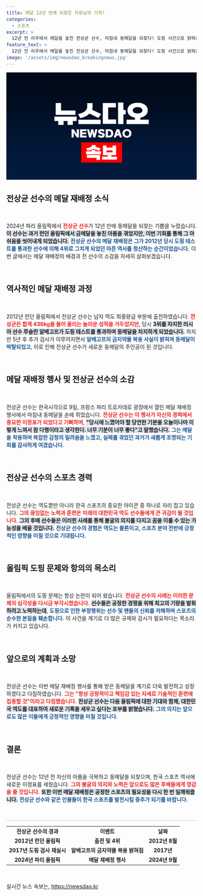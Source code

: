 ```yaml
---
title: 메달 12년 만에 되찾은 차장님의 기적!
categories:
  - 스포츠
excerpt: >
  12년 전 리우에서 메달을 놓친 전상균 선수, 마침내 동메달을 되찾다! 도핑 사건으로 밝혀진 3위 선수의 메달 박탈로 이루어진 기적의 재배정, 그의 감격적인 순간을 놓치지 마세요!
feature_text: >
  12년 전 리우에서 메달을 놓친 전상균 선수, 마침내 동메달을 되찾다! 도핑 사건으로 밝혀진 3위 선수의 메달 박탈로 이루어진 기적의 재배정, 그의 감격적인 순간을 놓치지 마세요!
image: '/assets/img/newsdao_breakingnews.jpg'
---
```


<p><img src="/assets/img/newsdao_breakingnews.jpg" alt="koreaapp 속보" /></p>

<h2 data-ke-size="size26">전상균 선수의 메달 재배정 소식</h2>

<p data-ke-size="size16">&nbsp;</p>

<p data-ke-size="size16">2024년 파리 올림픽에서 <b><span style="color: #ee2323;">전상균 선수</span></b>가 12년 만에 동메달을 되찾는 기쁨을 누렸습니다. <b><span style="background-color: #21538527;">이 선수는 과거 런던 올림픽에서 금메달을 놓친 아픔을 겪었지만, 이번 기회를 통해 그 아쉬움을 씻어내게 되었습니다.</span></b> <b><span style="color: #1a5490;">전상균 선수의 메달 재배정은 그가 2012년 당시 도핑 테스트를 통과한 선수에 의해 4위로 그치게 되었던 아픈 역사를 청산하는 순간이었습니다.</span></b> 이번 글에서는 메달 재배정의 배경과 전 선수의 소감을 자세히 살펴보겠습니다.</p>

<p data-ke-size="size16">&nbsp;</p>

<h2 data-ke-size="size26">역사적인 메달 재배정 과정</h2>

<p data-ke-size="size16">&nbsp;</p>

<p data-ke-size="size16">2012년 런던 올림픽에서 전상균 선수는 남자 역도 최중량급 부문에 출전하였습니다. <b><span style="color: #ee2323;">전상균은 합계 436kg을 들어 올리는 놀라운 성적을 거두었지만</span></b>, 당시 <b><span style="background-color: #21538527;">3위를 차지한 러시아 선수 루슬란 알베고프가 도핑 테스트를 통과하며 동메달을 차지하게 되었습니다.</span></b> 하지만 5년 후 추가 검사가 이루어지면서 <b><span style="color: #1a5490;">알베고프의 금지약물 복용 사실이 밝혀져 동메달이 박탈되었고</span></b>, 이로 인해 전상균 선수가 새로운 동메달의 주인공이 된 것입니다.</p>

<p data-ke-size="size16">&nbsp;</p>

<h2 data-ke-size="size26">메달 재배정 행사 및 전상균 선수의 소감</h2>

<p data-ke-size="size16">&nbsp;</p>

<p data-ke-size="size16">전상균 선수는 한국시각으로 9일, 프랑스 파리 트로카데로 광장에서 열린 메달 재배정 행사에서 마침내 동메달을 손에 쥐었습니다. <b><span style="color: #ee2323;">전상균 선수는 이 행사가 자신의 경력에서 중요한 이정표가 되었다고 기뻐하며</span></b>, <b><span style="background-color: #21538527;">"당시에 느꼈어야 할 당연한 기분을 오늘이나마 이렇게 느껴서 참 다행이라고 생각한다. 너무 기분이 너무 좋다"고 말했습니다.</span></b> <b><span style="color: #1a5490;">그는 메달을 착용하며 복잡한 감정의 밀려옴을 느꼈고, 실패를 겪었던 과거가 새롭게 조명되는 기회를 감사하게 여겼습니다.</span></b></p>

<p data-ke-size="size16">&nbsp;</p>

<h2 data-ke-size="size26">전상균 선수의 스포츠 경력</h2>

<p data-ke-size="size16">&nbsp;</p>

<p data-ke-size="size16">전상균 선수는 역도뿐만 아니라 한국 스포츠의 중요한 아이콘 중 하나로 자리 잡고 있습니다. <b><span style="color: #ee2323;">그의 끊임없는 노력과 훈련은 미래의 대한민국 역도 선수들에게 큰 귀감이 될 것입니다.</span></b> <b><span style="background-color: #21538527;">그의 후배 선수들은 이러한 사례를 통해 불굴의 의지를 다지고 꿈을 이룰 수 있는 가능성을 배울 것입니다.</span></b> <b><span style="color: #1a5490;">전상균 선수의 경험은 역도는 물론이고, 스포츠 분야 전반에 긍정적인 영향을 미칠 것으로 기대됩니다.</span></b></p>

<p data-ke-size="size16">&nbsp;</p>

<h2 data-ke-size="size26">올림픽 도핑 문제와 항의의 목소리</h2>

<p data-ke-size="size16">&nbsp;</p>

<p data-ke-size="size16">올림픽에서의 도핑 문제는 항상 논란이 되어 왔습니다. <b><span style="color: #ee2323;">전상균 선수의 사례는 이러한 문제의 심각성을 다시금 부각시켰습니다.</span></b> <b><span style="background-color: #21538527;">선수들은 공정한 경쟁을 위해 최고의 기량을 발휘하려고 노력하는데</span></b>, <b><span style="color: #1a5490;">도핑으로 인한 부정행위는 선수 및 팬들의 신뢰를 저해하며 스포츠의 순수한 본질을 훼손합니다.</span></b> 이 사건을 계기로 더 많은 규제와 감시가 필요하다는 목소리가 커지고 있습니다.</p>

<p data-ke-size="size16">&nbsp;</p>

<h2 data-ke-size="size26">앞으로의 계획과 소망</h2>

<p data-ke-size="size16">&nbsp;</p>

<p data-ke-size="size16">전상균 선수는 이번 메달 재배정 행사를 통해 받은 동메달을 계기로 더욱 발전하고 성장하겠다고 다짐하였습니다. <b><span style="color: #ee2323;">그는 "항상 긍정적이고 책임감 있는 자세로 기술적인 훈련에 집중할 것"이라고 다짐했습니다.</span></b> <b><span style="background-color: #21538527;">전상균 선수는 다음 올림픽에 대한 기대와 함께, 대한민국 역도를 대표하여 새로운 기록을 세우고 싶다는 포부를 밝혔습니다.</span></b> <b><span style="color: #1a5490;">그의 의지는 앞으로도 많은 이들에게 긍정적인 영향을 미칠 것입니다.</span></b></p>

<p data-ke-size="size16">&nbsp;</p>

<h2 data-ke-size="size26">결론</h2>

<p data-ke-size="size16">&nbsp;</p>

<p data-ke-size="size16">전상균 선수는 12년 전 자신의 아픔을 극복하고 동메달을 되찾으며, 한국 스포츠 역사에 새로운 이정표를 세웠습니다. <b><span style="color: #ee2323;">그의 불굴의 의지와 노력은 앞으로도 많은 후배들에게 영감을 줄 것입니다.</span></b> <b><span style="background-color: #21538527;">또한 이번 메달 재배정은 공정한 스포츠의 필요성을 다시 한 번 일깨워줍니다.</span></b> <b><span style="color: #1a5490;">전상균 선수와 같은 인물들이 한국 스포츠를 발전시킬 중추가 되기를 바랍니다.</span></b></p>

<p data-ke-size="size16">&nbsp;</p>

<p><hr style="width: 100%; height: 2px; border: none; background-color: #e1e1e1;"></hr></p>

<table style="width: 100%; border-collapse: collapse;">
    <tr>
        <td style="text-align: center; height: 17px;"><b>전상균 선수의 경과</b></td>
        <td style="text-align: center; height: 17px;"><b>이벤트</b></td>
        <td style="text-align: center; height: 17px;"><b>날짜</b></td>
    </tr>
    <tr>
        <td style="text-align: center; height: 17px;"><b>2012년 런던 올림픽</b></td>
        <td style="text-align: center; height: 17px;"><b>출전 및 4위</b></td>
        <td style="text-align: center; height: 17px;"><b>2012년 8월</b></td>
    </tr>
    <tr>
        <td style="text-align: center; height: 17px;"><b>2017년 도핑 검사 재실시</b></td>
        <td style="text-align: center; height: 17px;"><b>알베고프의 금지약물 복용 밝혀짐</b></td>
        <td style="text-align: center; height: 17px;"><b>2017년</b></td>
    </tr>
    <tr>
        <td style="text-align: center; height: 17px;"><b>2024년 파리 올림픽</b></td>
        <td style="text-align: center; height: 17px;"><b>메달 재배정 행사</b></td>
        <td style="text-align: center; height: 17px;"><b>2024년 9월</b></td>
    </tr>
</table>

<p data-ke-size="size16">&nbsp;</p>
실시간 뉴스 속보는, <a href="https://newsdao.kr" rel="dofollow">https://newsdao.kr</a>


